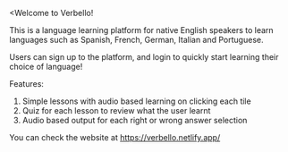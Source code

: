 <Welcome to Verbello!

This is a language learning platform for native English speakers to learn languages such as Spanish, French, German, Italian and Portuguese.

Users can sign up to the platform, and login to quickly start learning their choice of language!

Features:
1) Simple lessons with audio based learning on clicking each tile
2) Quiz for each lesson to review what the user learnt
3) Audio based output for each right or wrong answer selection 

You can check the website at https://verbello.netlify.app/
